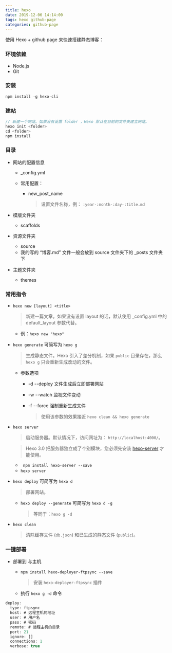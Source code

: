 ```yaml
---
title: hexo
date: 2019-12-06 14:14:00
tags: hexo github-page
categories: github-page
---
```


使用 Hexo + github page 来快速搭建静态博客：

<!-- more -->

### 环境依赖

- Node.js
- Git

### 安装

```js
npm install -g hexo-cli
```

### 建站

```js
// 新建一个网站。如果没有设置 folder ，Hexo 默认在目前的文件夹建立网站。
hexo init <folder>
cd <folder>
npm install
```

### 目录

- 网站的配置信息 

  - _config.yml

  - 常用配置：

    - new_post_name

      > 设置文件名称，例： `:year-:month-:day-:title.md`

- 模版文件夹

  - scaffolds

- 资源文件夹

  - source
  - 我的写的 “博客.md” 文件一般会放到 source 文件夹下的 _posts 文件夹下

- 主题文件夹

  - themes

### 常用指令

- `hexo new [layout] <title>`

  > 新建一篇文章。如果没有设置 layout 的话，默认使用 _config.yml 中的 default_layout 参数代替。

  - 例：`hexo new "hexo"`

- `hexo generate` 可简写为 `hexo g` 

  > 生成静态文件。Hexo 引入了差分机制，如果 `public` 目录存在，那么 `hexo g` 只会重新生成改动的文件。

  - 参数选项

    - -d		--deploy		文件生成后立即部署网站

    - -w       --watch          监视文件变动

    - -f         --force           强制重新生成文件

      > 使用该参数的效果接近 `hexo clean && hexo generate`

- `hexo server`

  > 启动服务器。默认情况下，访问网址为： `http://localhost:4000/`。

  > Hexo 3.0 把服务器独立成了个别模块，您必须先安装 [hexo-server](https://github.com/hexojs/hexo-server) 才能使用。

  - ` npm install hexo-server --save`
  - `hexo server`

- `hexo deploy` 可简写为 `hexo d` 

  > 部署网站。

  - `hexo deploy --generate` 可简写为 `hexo d -g`

    > 等同于：`hexo g -d`

- `hexo clean`

  > 清除缓存文件 (`db.json`) 和已生成的静态文件 (`public`)。

### 一键部署

- 部署到 与主机

  - `npm install hexo-deployer-ftpsync --save`

    > 安装  `hexo-deployer-ftpsync` 插件

  - 执行 ``hexo g -d`` 命令

```js
deploy:
  type: ftpsync
  host: # 远程主机的地址
  user: # 用户名
  pass: # 密码
  remote: # 远程主机的目录
  port: 21
  ignore: []
  connections: 1
  verbose: true
```

